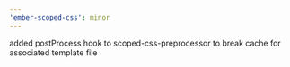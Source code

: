 ```yaml
---
'ember-scoped-css': minor
---
```


added postProcess hook to scoped-css-preprocessor to break cache for associated template file
